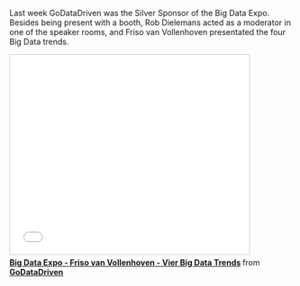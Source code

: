 Last week GoDataDriven was the Silver Sponsor of the Big Data Expo. Besides being present with a booth, Rob Dielemans acted as a moderator in one of the speaker rooms, and Friso van Vollenhoven presentated the four Big Data trends.

<iframe src="//www.slideshare.net/slideshow/embed_code/key/maZ9UkdmLv8TkK" width="425" height="355" frameborder="0" marginwidth="0" marginheight="0" scrolling="no" style="border:1px solid #CCC; border-width:1px; margin-bottom:5px; max-width: 100%;" allowfullscreen> </iframe> <div style="margin-bottom:5px"> <strong> <a href="//www.slideshare.net/godatadriven/big-data-expo-friso-van-vollenhoven-vier-big-data-trends" title="Big Data Expo - Friso van Vollenhoven - Vier Big Data Trends" target="_blank">Big Data Expo - Friso van Vollenhoven - Vier Big Data Trends</a> </strong> from <strong><a href="//www.slideshare.net/godatadriven" target="_blank">GoDataDriven</a></strong> </div>
